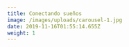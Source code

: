 ```yaml
---
title: Conectando sueños
image: /images/uploads/carousel-1.jpg
date: 2019-11-16T01:55:14.655Z
weight: 1
---
```

